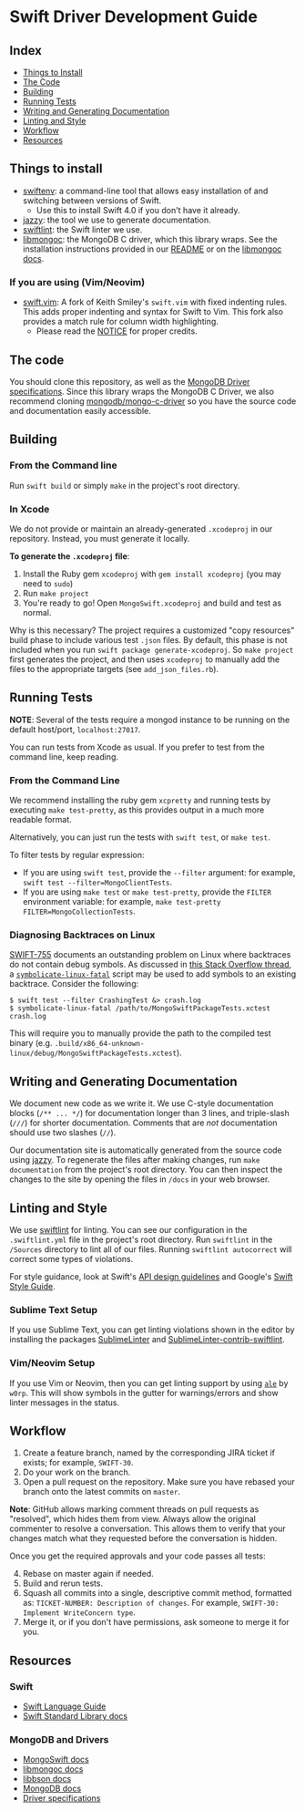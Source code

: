 # Swift Driver Development Guide

## Index
* [Things to Install](#things-to-install) 
* [The Code](#the-code)
* [Building](#building)
* [Running Tests](#running-tests)
* [Writing and Generating Documentation](#writing-and-generating-documentation)
* [Linting and Style](#linting-and-style)
* [Workflow](#workflow)
* [Resources](#resources)

## Things to install
* [swiftenv](https://swiftenv.fuller.li/en/latest/installation.html): a command-line tool that allows easy installation of and switching between versions of Swift.
	* Use this to install Swift 4.0 if you don't have it already.
* [jazzy](https://github.com/realm/jazzy#installation): the tool we use to generate documentation.
* [swiftlint](https://github.com/realm/SwiftLint#using-homebrew): the Swift linter we use. 
* [libmongoc](http://mongoc.org/libmongoc/current/api.html): the MongoDB C driver, which this library wraps. See the installation instructions provided in our [README](https://mongodb.github.io/mongo-swift-driver/#first-install-the-mongodb-c-driver) or on the [libmongoc docs](http://mongoc.org/libmongoc/current/installing.html).

### If you are using (Vim/Neovim)
* [swift.vim](https://github.com/Utagai/swift.vim): A fork of Keith Smiley's `swift.vim` with fixed indenting rules. This adds proper indenting and syntax for Swift to Vim. This fork also provides a match rule for column width highlighting.
  * Please read the [NOTICE](https://github.com/Utagai/swift.vim#notice) for proper credits.

## The code
You should clone this repository, as well as the [MongoDB Driver specifications](https://github.com/mongodb/specifications). 
Since this library wraps the MongoDB C Driver, we also recommend cloning [mongodb/mongo-c-driver](https://github.com/mongodb/mongo-c-driver) so you have the source code and documentation easily accessible. 

## Building 
### From the Command line
Run `swift build` or simply `make` in the project's root directory. 

### In Xcode
We do not provide or maintain an already-generated `.xcodeproj` in our repository. Instead, you must generate it locally.

**To generate the `.xcodeproj` file**:
1. Install the Ruby gem `xcodeproj` with `gem install xcodeproj` (you may need to `sudo`)
2. Run `make project`
3. You're ready to go! Open `MongoSwift.xcodeproj` and build and test as normal.

Why is this necessary? The project requires a customized "copy resources" build phase to include various test `.json` files. By default, this phase is not included when you run `swift package generate-xcodeproj`. So `make project` first generates the project, and then uses `xcodeproj` to manually add the files to the appropriate targets (see `add_json_files.rb`). 

## Running Tests
**NOTE**: Several of the tests require a mongod instance to be running on the default host/port, `localhost:27017`.

You can run tests from Xcode as usual. If you prefer to test from the command line, keep reading.

### From the Command Line 
We recommend installing the ruby gem `xcpretty` and running tests by executing `make test-pretty`, as this provides output in a much more readable format. 

Alternatively, you can just run the tests with `swift test`, or `make test`.

To filter tests by regular expression:
- If you are using `swift test`, provide the `--filter` argument: for example, `swift test --filter=MongoClientTests`. 
- If you are using `make test` or `make test-pretty`, provide the `FILTER` environment variable: for example, `make test-pretty FILTER=MongoCollectionTests`. 

### Diagnosing Backtraces on Linux

[SWIFT-755](https://bugs.swift.org/browse/SR-755) documents an outstanding problem on Linux where backtraces do not contain debug symbols. As discussed in [this Stack Overflow thread](https://stackoverflow.com/a/44956167/162228), a [`symbolicate-linux-fatal`](https://github.com/apple/swift/blob/master/utils/symbolicate-linux-fatal) script may be used to add symbols to an existing backtrace. Consider the following:

```
$ swift test --filter CrashingTest &> crash.log
$ symbolicate-linux-fatal /path/to/MongoSwiftPackageTests.xctest crash.log
```

This will require you to manually provide the path to the compiled test binary (e.g. `.build/x86_64-unknown-linux/debug/MongoSwiftPackageTests.xctest`).

## Writing and Generating Documentation
We document new code as we write it. We use C-style documentation blocks (`/** ... */`) for documentation longer than 3 lines, and triple-slash (`///`) for shorter documentation. 
Comments that are _not_ documentation should use two slashes (`//`).

Our documentation site is automatically generated from the source code using [jazzy](https://github.com/realm/jazzy#installation). 
To regenerate the files after making changes, run `make documentation` from the project's root directory. You can then inspect the changes to the site by opening the files in `/docs` in your web browser.

## Linting and Style
We use [swiftlint](https://github.com/realm/SwiftLint#using-homebrew) for linting. You can see our configuration in the `.swiftlint.yml` file in the project's root directory.  Run `swiftlint` in the `/Sources` directory to lint all of our files. Running `swiftlint autocorrect` will correct some types of violations.

For style guidance, look at Swift's [API design guidelines](https://swift.org/documentation/api-design-guidelines/) and Google's [Swift Style Guide](https://google.github.io/swift/).

### Sublime Text Setup
If you use Sublime Text, you can get linting violations shown in the editor by installing the packages [SublimeLinter](https://packagecontrol.io/packages/SublimeLinter) and [SublimeLinter-contrib-swiftlint](https://packagecontrol.io/packages/SublimeLinter-contrib-swiftlint). 

### Vim/Neovim Setup
If you use Vim or Neovim, then you can get linting support by using [`ale`](https://github.com/w0rp/ale) by `w0rp`. This will show symbols in the gutter for warnings/errors and show linter messages in the status.

## Workflow
1. Create a feature branch, named by the corresponding JIRA ticket if exists; for example, `SWIFT-30`. 
2. Do your work on the branch.
3. Open a pull request on the repository. Make sure you have rebased your branch onto the latest commits on `master`. 

**Note**: GitHub allows marking comment threads on pull requests as "resolved", which hides them from view. Always allow the original commenter to resolve a conversation. This allows them to verify that your changes match what they requested before the conversation is hidden.

Once you get the required approvals and your code passes all tests:

4. Rebase on master again if needed.
5. Build and rerun tests. 
6. Squash all commits into a single, descriptive commit method, formatted as: `TICKET-NUMBER: Description of changes`. For example, `SWIFT-30: Implement WriteConcern type`. 
7. Merge it, or if you don't have permissions, ask someone to merge it for you.

## Resources

### Swift
* [Swift Language Guide](https://docs.swift.org/swift-book/LanguageGuide/TheBasics.html)
* [Swift Standard Library docs](https://developer.apple.com/documentation/swift)

### MongoDB and Drivers
* [MongoSwift docs](https://mongodb.github.io/mongo-swift-driver/)
* [libmongoc docs](http://mongoc.org/libmongoc/current/index.html)
* [libbson docs](http://mongoc.org/libbson/current/index.html)
* [MongoDB docs](https://docs.mongodb.com/)
* [Driver specifications](https://github.com/mongodb/specifications)
